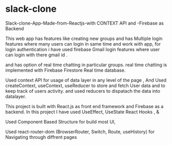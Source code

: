 # slack-clone
Slack-clone-App-Made-from-Reactjs-with CONTEXT API and -Firebase as Backend

This web app has features like creating new groups and has Multiple login features where many users can login in same time and work with app,
for login authentication i have used firebase Gmail login features where user can login with there gmail id .

and has option of real time chatting in particular groups.
real time chatting is implemented with Firebase Firestore Real time database.

Used context API for usage of data layer in any level of the page ,
And Used createContext, useContext, useReducer to store and fetch User data and to keep track of users activity. and used reducers to dispatach the data into datalayer.

This project is built with React.js as front end framework and Firebase as a backend.
In this project I have used UseEffect, UseState React Hooks , &

Used Component Based Structure for build most UI,

 Used react-router-dom (BrowserRouter, Switch, Route, useHistory) for Navigating through diffrent pages
